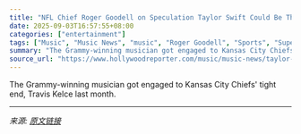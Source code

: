 ```yaml
---
title: "NFL Chief Roger Goodell on Speculation Taylor Swift Could Be This Year’s Super Bowl Halftime Performer: “She Would Be Welcome at Any Time”"
date: 2025-09-03T16:57:55+08:00
categories: ["entertainment"]
tags: ["Music", "Music News", "music", "Roger Goodell", "Sports", "Super Bowl", "Super Bowl 2026", "Super Bowl Halftime", "Taylor Swift"]
summary: "The Grammy-winning musician got engaged to Kansas City Chiefs' tight end, Travis Kelce last month."
source_url: "https://www.hollywoodreporter.com/music/music-news/taylor-swift-super-bowl-headliner-roger-goodell-1236360105/"
---
```


The Grammy-winning musician got engaged to Kansas City Chiefs' tight end, Travis Kelce last month.

---

*来源: [原文链接](https://www.hollywoodreporter.com/music/music-news/taylor-swift-super-bowl-headliner-roger-goodell-1236360105/)*
